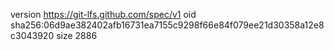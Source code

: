 version https://git-lfs.github.com/spec/v1
oid sha256:06d9ae382402afb16731ea7155c9298f66e84f079ee21d30358a12e8c3043920
size 2886
